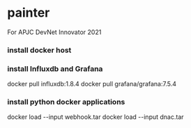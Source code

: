 # painter


For APJC DevNet Innovator 2021

### install docker host



### install Influxdb and Grafana
docker pull influxdb:1.8.4
docker pull grafana/grafana:7.5.4


### install python docker applications
docker load --input webhook.tar
docker load --input dnac.tar 
